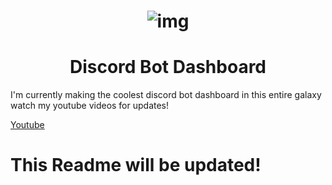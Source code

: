 <h1 align="center">
<img src="https://avatars3.githubusercontent.com/u/72058736?s=60&v=4" align="middle" alt="img">
</h1>
<h1 align="center">Discord Bot Dashboard</h1>

<p>I'm currently making the coolest discord bot dashboard in this entire galaxy watch my youtube videos for updates!</p>

[Youtube](https://www.youtube.com/channel/UC_M6GWo7ZcmUVzssGi7i5Iw?view_as=subscriber)

# This Readme will be updated!